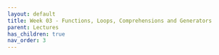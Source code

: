 ```yaml
---
layout: default
title: Week 03 - Functions, Loops, Comprehensions and Generators
parent: Lectures
has_children: true
nav_order: 3
---
```


